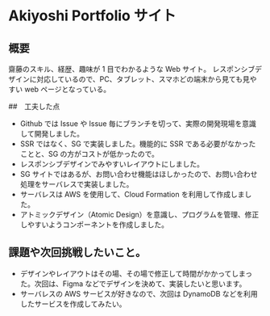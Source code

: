 # Akiyoshi Portfolio サイト

## 概要

齋藤のスキル、経歴、趣味が 1 目でわかるような Web サイト。
レスポンシブデザインに対応しているので、PC、タブレット、スマホどの端末から見ても見やすい web ページとなっている。

##　工夫した点

- Github では Issue や Issue 毎にブランチを切って、実際の開発現場を意識して開発しました。
- SSR ではなく、SG で実装しました。機能的に SSR である必要がなかったことと、SG の方がコストが低かったので。
- レスポンシブデザインでみやすいレイアウトにしました。
- SG サイトではあるが、お問い合わせ機能はほしかったので、お問い合わせ処理をサーバレスで実装しました。
- サーバレスは AWS を使用して、Cloud Formation を利用して作成しました。
- アトミックデザイン（Atomic Design）を意識し、プログラムを管理、修正しやすいようコンポーネントを作成しました。

## 課題や次回挑戦したいこと。

- デザインやレイアウトはその場、その場で修正して時間がかかってしまった。次回は、Figma などでデザインを決めて、実装したいと思います。
- サーバレスの AWS サービスが好きなので、次回は DynamoDB などを利用したサービスを作成してみたい。
